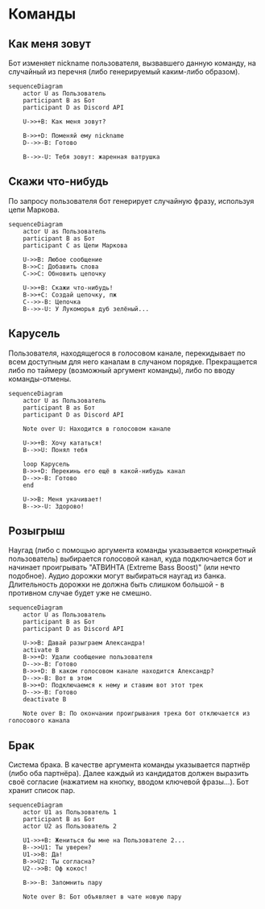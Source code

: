 # Команды

## Как меня зовут

Бот изменяет nickname пользователя, вызвавшего данную команду, на случайный из перечня (либо генерируемый каким-либо образом).

```mermaid
sequenceDiagram
    actor U as Пользователь
    participant B as Бот
    participant D as Discord API

    U->>+B: Как меня зовут?

    B->>+D: Поменяй ему nickname
    D-->>-B: Готово

    B-->>-U: Тебя зовут: жаренная ватрушка
```

## Скажи что-нибудь

По запросу пользователя бот генерирует случайную фразу, используя цепи Маркова.

```mermaid
sequenceDiagram
    actor U as Пользователь
    participant B as Бот
    participant C as Цепи Маркова

    U->>B: Любое сообщение
    B->>C: Добавить слова
    C->>C: Обновить цепочку

    U->>+B: Скажи что-нибудь!
    B->>+C: Создай цепочку, пж
    C-->>-B: Цепочка
    B-->>-U: У Лукоморья дуб зелёный...
```

## Карусель

Пользователя, находящегося в голосовом канале, перекидывает по всем доступным для него каналам в случаном порядке. Прекращается либо по таймеру (возможный аргумент команды), либо по вводу команды-отмены.

```mermaid
sequenceDiagram
    actor U as Пользователь
    participant B as Бот
    participant D as Discord API

    Note over U: Находится в голосовом канале

    U->>+B: Хочу кататься!
    B-->>U: Понял тебя

    loop Карусель
    B->>+D: Перекинь его ещё в какой-нибудь канал
    D-->>-B: Готово
    end

    U->>B: Меня укачивает!
    B-->>-U: Здорово!
```

## Розыгрыш

Наугад (либо с помощью аргумента команды указывается конкретный пользователь) выбирается голосовой канал, куда подключается бот и начинает проигрывать "АТВИНТА (Extreme Bass Boost)" (или нечто подобное). Аудио дорожки могут выбираться наугад из банка. Длительность дорожки не должна быть слишком большой - в противном случае будет уже не смешно.

```mermaid
sequenceDiagram
    actor U as Пользователь
    participant B as Бот
    participant D as Discord API

    U->>B: Давай разыграем Александра!
    activate B
    B->>+D: Удали сообщение пользователя
    D-->>-B: Готово
    B->>+D: В каком голосовом канале находится Александр?
    D-->>-B: Вот в этом
    B->>+D: Подключаемся к нему и ставим вот этот трек
    D-->>-B: Готово
    deactivate B

    Note over B: По окончании проигрывания трека бот отключается из голосового канала
```

## Брак

Система брака. В качестве аргумента команды указывается партнёр (либо оба партнёра). Далее каждый из кандидатов должен выразить своё согласие (нажатием на кнопку, вводом ключевой фразы...). Бот хранит список пар.

```mermaid
sequenceDiagram
    actor U1 as Пользователь 1
    participant B as Бот
    actor U2 as Пользователь 2

    U1->>+B: Жениться бы мне на Пользователе 2...
    B-->>U1: Ты уверен?
    U1->>B: Да!
    B->>U2: Ты согласна?
    U2-->>B: Оф кокос!

    B->>-B: Запомнить пару

    Note over B: Бот объявляет в чате новую пару
```